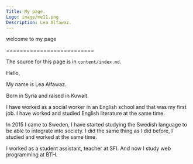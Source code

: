 ```yaml
---
Title: My page.
Logo: image/me11.png
Description: Lea Alfawaz.
---
```




welcome to my page

==========================

The source for this page is in `content/index.md`.

Hello,

My name is Lea Alfawaz.

Born in Syria and raised in Kuwait.

I have worked as a social worker in an English school and that was my first job.
I have worked and studied English literature at the same time.

In 2015 I came to Sweden, I have started studying the Swedish language to be able to integrate into society. I did the same thing as I did before, I studied and worked at the same time.

I worked as a student assistant, teacher at SFI. And now I study web programming at BTH.
